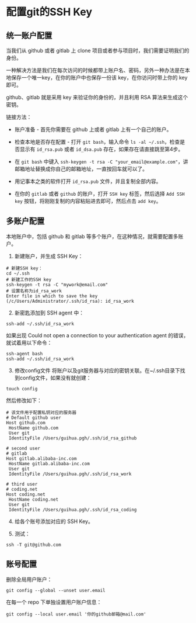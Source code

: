 # 配置git的SSH Key


## 统一账户配置
当我们从 github 或者 gitlab 上 clone 项目或者参与项目时，我们需要证明我们的身份。

一种解决方法是我们在每次访问的时候都带上账户名、密码，另外一种办法是在本地保存一个唯一key，在你的账户中也保存一份该 key，在你访问时带上你的 key 即可。

github、gitlab 就是采用 key 来验证你的身份的，并且利用 RSA 算法来生成这个密钥。

链接方法：

* 账户准备 - 首先你需要在 github 上或者 gitlab 上有一个自己的账户。

* 检查本地是否存在配置 - 打开 `git bash`，输入命令 `ls -al ~/.ssh`，检查是否显示有 `id_rsa.pub` 或者 `id_dsa.pub` 存在，如果存在请直接跳至第4步。

* 在 `git bash` 中键入 `ssh-keygen -t rsa -C "your_email@example.com"`，讲邮箱地址替换成你自己的邮箱地址，一直按回车就可以了。

* 用记事本之类的软件打开 `id_rsa.pub` 文件，并且复制全部内容。 

* 在你的 `gitlab` 或者 `github` 的账户，打开 `SSH key` 标签，然后选择 `Add SSH key` 按钮，将刚刚复制的内容粘贴进去即可，然后点击 `add key`。 


## 多账户配置
本地账户中，包括 github 和 gitlab 等多个账户，在这种情况，就需要配置多账户。

1. 新建账户，并生成 SSH Key：
```
# 新建SSH key：
cd ~/.ssh
# 新建工作的SSH key
ssh-keygen -t rsa -C "mywork@email.com"
# 设置名称为id_rsa_work
Enter file in which to save the key (/c/Users/Administrator/.ssh/id_rsa): id_rsa_work
```

2. 新密匙添加到 SSH agent 中：
```
ssh-add ~/.ssh/id_rsa_work
```

如果出现 Could not open a connection to your authentication agent 的错误，就试着用以下命令：
```
ssh-agent bash
ssh-add ~/.ssh/id_rsa_work
```

3. 修改config文件 将账户以及git服务器与对应的密钥关联。在~/.ssh目录下找到config文件，如果没有就创建：
```
touch config 
```

然后修改如下：
```
# 该文件用于配置私钥对应的服务器
# Default github user
Host github.com
 HostName github.com
 User git
 IdentityFile /Users/guihua.pgh/.ssh/id_rsa_github

# second user
# gitlab
Host gitlab.alibaba-inc.com
 HostName gitlab.alibaba-inc.com
 User git
 IdentityFile /Users/guihua.pgh/.ssh/id_rsa_work

# third user
# coding.net
Host coding.net
 HostName coding.net
 User git
 IdentityFile /Users/guihua.pgh/.ssh/id_rsa_coding
```

4. 给各个账号添加对应的 SSH Key。

5. 测试：
```
ssh -T git@github.com
```

## 账号配置
删除全局用户账户：
```
git config --global --unset user.email
```

在每一个 repo 下单独设置用户账户信息：
```
git config --local user.email '你的github邮箱@mail.com'
```